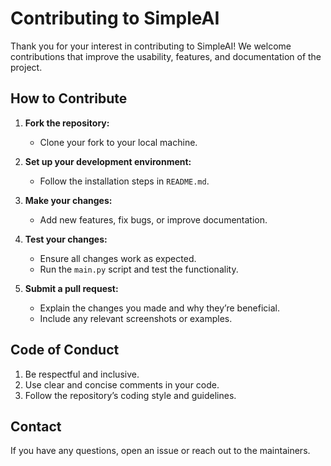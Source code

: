 # Contributing to SimpleAI

Thank you for your interest in contributing to SimpleAI! We welcome contributions that improve the usability, features, and documentation of the project.

## How to Contribute
1. **Fork the repository:**
   - Clone your fork to your local machine.

2. **Set up your development environment:**
   - Follow the installation steps in `README.md`.

3. **Make your changes:**
   - Add new features, fix bugs, or improve documentation.

4. **Test your changes:**
   - Ensure all changes work as expected.
   - Run the `main.py` script and test the functionality.

5. **Submit a pull request:**
   - Explain the changes you made and why they’re beneficial.
   - Include any relevant screenshots or examples.

## Code of Conduct
1. Be respectful and inclusive.
2. Use clear and concise comments in your code.
3. Follow the repository’s coding style and guidelines.

## Contact
If you have any questions, open an issue or reach out to the maintainers.
